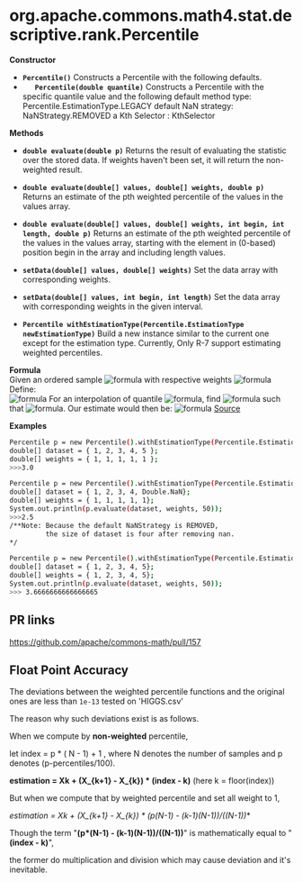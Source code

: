 # org.apache.commons.math4.stat.descriptive.rank.Percentile
**Constructor**
- **`Percentile()`**
Constructs a Percentile with the following defaults.
- **`	Percentile(double quantile)`**
Constructs a Percentile with the specific quantile value and the following default method type: Percentile.EstimationType.LEGACY default NaN strategy: NaNStrategy.REMOVED a Kth Selector : KthSelector

**Methods**

- **`double evaluate(double p)`**
Returns the result of evaluating the statistic over the stored data.
If weights haven't been set, it will return the non-weighted result.

- **`double evaluate(double[] values, double[] weights, double p)`**
Returns an estimate of the pth weighted percentile of the values in the values array.

- **`double evaluate(double[] values, double[] weights, int begin, int length, double p)`**
Returns an estimate of the pth weighted percentile of the values in the values array, starting with the element in (0-based) position begin in the array and including length values.

- **`setData(double[] values, double[] weights)`**
Set the data array with corresponding weights.

- **`setData(double[] values, int begin, int length)`**
Set the data array with corresponding weights in the given interval.

- **`Percentile withEstimationType(Percentile.EstimationType newEstimationType)`**
Build a new instance similar to the current one except for the estimation type.
Currently, Only R-7 support estimating weighted percentiles.

**Formula**    
Given an ordered sample ![formula](https://render.githubusercontent.com/render/math?math=X_1\le\X_2\le\cdot\cdot\cdot\le\X_n) with respective weights ![formula](https://render.githubusercontent.com/render/math?math=W_1,\W_2,\cdot\cdot\cdot,\W_n.)   
Define:  
![formula](https://render.githubusercontent.com/render/math?math=S_k=(k-1)W_k%2B(N-1)\sum_{i=1}^{k-1}W_i)
For an interpolation of quantile ![formula](https://render.githubusercontent.com/render/math?math=p), find ![formula](https://render.githubusercontent.com/render/math?math=k) such that ![formula](https://render.githubusercontent.com/render/math?math=\frac{S_k}{S_n}\le\p\le\frac{S_{k%2B1}}{S_n}). 
Our estimate would then be: ![formula](https://render.githubusercontent.com/render/math?math=X_k%2B(X_{k%2B1}-X_k)\frac{pS_n-S_k}{S_{k%2B1}-S_k})  
[Source](https://stats.stackexchange.com/questions/13169/defining-quantiles-over-a-weighted-sample)

**Examples**
```sh
Percentile p = new Percentile().withEstimationType(Percentile.EstimationType.R_7);
double[] dataset = { 1, 2, 3, 4, 5 };
double[] weights = { 1, 1, 1, 1, 1 };
>>>3.0

Percentile p = new Percentile().withEstimationType(Percentile.EstimationType.R_7);
double[] dataset = { 1, 2, 3, 4, Double.NaN};
double[] weights = { 1, 1, 1, 1, 1};
System.out.println(p.evaluate(dataset, weights, 50));
>>>2.5
/**Note: Because the default NaNStrategy is REMOVED,
         the size of dataset is four after removing nan.
*/

Percentile p = new Percentile().withEstimationType(Percentile.EstimationType.R_7);
double[] dataset = { 1, 2, 3, 4, 5};
double[] weights = { 1, 2, 3, 4, 5};
System.out.println(p.evaluate(dataset, weights, 50));
>>> 3.6666666666666665
```
## **PR links**
https://github.com/apache/commons-math/pull/157

## **Float Point Accuracy**

The deviations between the weighted percentile functions and the original ones are less than `1e-13` tested on 'HIGGS.csv'

The reason why such deviations exist is as follows.


When we compute by **non-weighted** percentile,

let index = p * ( N - 1) + 1   , where N denotes the number of samples and p denotes (p-percentiles/100).

**estimation = Xk + (X_{k+1} - X_{k}) * (index - k)** (here k = floor(index))

But when we compute that by weighted percentile and set all weight to 1,

**estimation = Xk + (X_{k+1} - X_{k}) * (p*(N-1) - (k-1)(N-1))/((N-1))**

Though the term "**(p*(N-1) - (k-1)(N-1))/((N-1))**" is mathematically equal to "**(index - k)**",

the former do multiplication and division which may cause deviation and it's inevitable.
